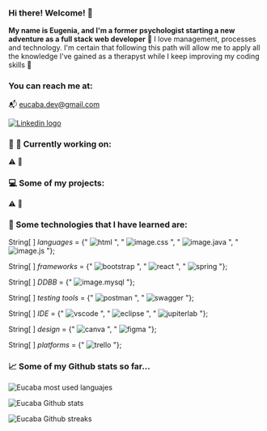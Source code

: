 ### Hi there! Welcome! :wave:

**My name is Eugenia, and I'm a former psychologist starting a new adventure as a full stack web developer** :tada: I love management, processes and technology. I'm certain that following this path will allow me to apply all the knowledge I've gained as a therapyst while I keep improving my coding skills :rocket:

### You can reach me at:

:mailbox_with_mail: eucaba.dev@gmail.com


[![Linkedin logo](https://img.shields.io/badge/LinkedIn-0077B5?style=for-the-badge&logo=linkedin&logoColor=white)](https://www.linkedin.com/in/eugeniacames/)

### :wrench: :hammer: Currently working on:

:warning: :construction:

### :computer: Some of my projects:

:warning: :construction:

### :dart: Some technologies that I have learned are:

String[ ] _languages_ = {" ![html](https://img.shields.io/badge/HTML5-E34F26?style=for-the-badge&logo=html5&logoColor=white) ", " ![image.css](https://img.shields.io/badge/CSS3-1572B6?style=for-the-badge&logo=css3&logoColor=white) ", " ![image.java](https://img.shields.io/badge/Java-orange?style=for-the-badge&logo=java&logoColor=white&labelColor=orange&color=orange) ", " ![image.js](https://img.shields.io/badge/JavaScript-323330?style=for-the-badge&logo=javascript&logoColor=F7DF1E) "};

String[ ] _frameworks_ = {" ![bootstrap](https://img.shields.io/badge/Bootstrap-563D7C?style=for-the-badge&logo=bootstrap&logoColor=white) ", " ![react](https://img.shields.io/badge/React-20232A?style=for-the-badge&logo=react&logoColor=61DAFB) ", " ![spring](https://img.shields.io/badge/Spring-6DB33F?style=for-the-badge&logo=spring&logoColor=white) "};


String[ ] _DDBB_ = {" ![image.mysql](https://img.shields.io/badge/MySQL-005C84?style=for-the-badge&logo=mysql&logoColor=white) "};


String[ ] _testing tools_ = {" ![postman](https://img.shields.io/badge/Postman-FF6C37?style=for-the-badge&logo=Postman&logoColor=white) ", " ![swagger](https://img.shields.io/badge/Swagger-85EA2D?style=for-the-badge&logo=Swagger&logoColor=white) "};


String[ ] _IDE_ = {" ![vscode](https://img.shields.io/badge/VSCode-0078D4?style=for-the-badge&logo=visual%20studio%20code&logoColor=white) ", " ![eclipse](https://img.shields.io/badge/Eclipse-2C2255?style=for-the-badge&logo=eclipse&logoColor=white) ", " ![jupiterlab](https://img.shields.io/badge/Jupyter-F37626.svg?&style=for-the-badge&logo=Jupyter&logoColor=white) "};


String[ ] _design_ = {" ![canva](https://img.shields.io/badge/Canva-%2300C4CC.svg?&style=for-the-badge&logo=Canva&logoColor=white) ", " ![figma](https://img.shields.io/badge/Figma-F24E1E?style=for-the-badge&logo=figma&logoColor=white) "};


String[ ] _platforms_ = {" ![trello](https://img.shields.io/badge/Trello-0052CC?style=for-the-badge&logo=trello&logoColor=white) "};

### :chart_with_upwards_trend: Some of my Github stats so far...

![Eucaba most used languajes](https://github-readme-stats.vercel.app/api/top-langs/?username=Eucaba&theme=merko)


![Eucaba Github stats](https://github-readme-stats-git-masterrstaa-rickstaa.vercel.app/api?username=Eucaba&theme=merko)


![Eucaba Github streaks](https://github-readme-streak-stats.herokuapp.com/?user=Eucaba&theme=merko)
